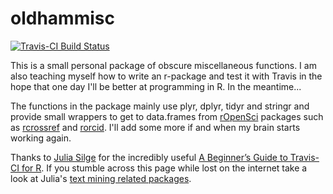 # oldhammisc
[![Travis-CI Build Status](https://travis-ci.org/poldham/oldhammisc.svg?branch=master)](https://travis-ci.org/poldham/oldhammisc)

This is a small personal package of obscure miscellaneous functions. I am also teaching myself how to write an r-package and test it with Travis in the hope that one day I'll be better at programming in R. In the meantime...  

The functions in the package mainly use plyr, dplyr, tidyr and stringr and provide small wrappers to get to data.frames from [rOpenSci](https://ropensci.org/packages/) packages such as [rcrossref](https://github.com/ropensci/rcrossref) and [rorcid](https://github.com/ropensci/rorcid). I'll add some more if and when my brain starts working again. 

Thanks to [Julia Silge](http://juliasilge.com/blog/Beginners-Guide-to-Travis/) for the incredibly useful [A Beginner’s Guide to Travis-CI for R](http://www.r-bloggers.com/a-beginners-guide-to-travis-ci-for-r/). If you stumble across this page while lost on the internet take a look at Julia's [text mining related packages](https://github.com/juliasilge).
